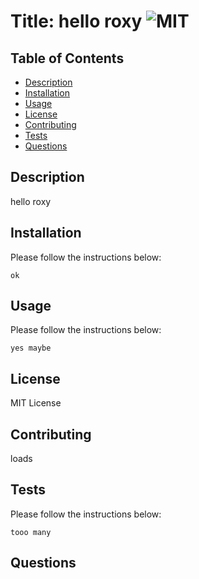 # Title: hello roxy ![MIT](https://img.shields.io/badge/MIT-License-green)
## Table of Contents
- [Description](#description)
- [Installation](#installation)
- [Usage](#usage)
- [License](#license)
- [Contributing](#contributing)
- [Tests](#tests)
- [Questions](#questions)
## Description


hello roxy

## Installation
Please follow the instructions below:
```
ok
```
## Usage
Please follow the instructions below:
```
yes maybe
```
## License
MIT License

## Contributing
loads

## Tests
Please follow the instructions below:
```
tooo many
```
## Questions


